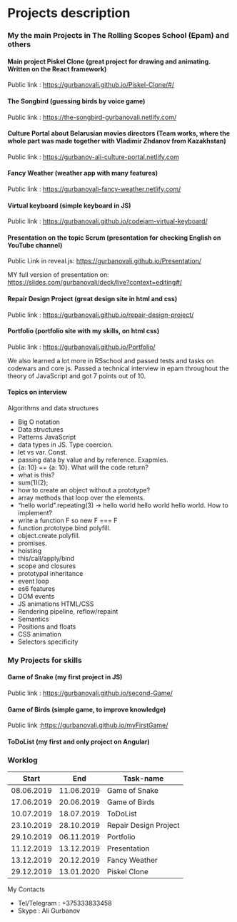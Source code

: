 # Projects description

###  My the main Projects in The Rolling Scopes School (Epam) and others

####  Main project Piskel Clone (great project for drawing and animating. Written on the React framework)

Public link : https://gurbanovali.github.io/Piskel-Clone/#/

#### The Songbird (guessing birds by voice game)

Public link : https://the-songbird-gurbanovali.netlify.com/

#### Culture Portal about Belarusian movies directors (Team works, where the whole part was made together with Vladimir Zhdanov from Kazakhstan)

Public link : https://gurbanov-ali-culture-portal.netlify.com

####  Fancy Weather (weather app with many features)

Public link : https://gurbanovali-fancy-weather.netlify.com/

#### Virtual keyboard (simple keyboard in JS)

Public link : https://gurbanovali.github.io/codejam-virtual-keyboard/

####  Presentation on the topic Scrum (presentation for checking English on YouTube channel)

Public Link in reveal.js: https://gurbanovali.github.io/Presentation/

MY full version of presentation on: https://slides.com/gurbanovali/deck/live?context=editing#/

####  Repair Design Project (great design site in html and css)

Public link : https://gurbanovali.github.io/repair-design-project/

####  Portfolio (portfolio site with my skills, on html css)

Public link : https://gurbanovali.github.io/Portfolio/

We also learned a lot more in RSschool and passed tests and tasks on codewars and core js.
Passed a technical interview in epam throughout the theory of JavaScript and got 7 points out of 10.

####  Topics on interview

Algorithms and data structures
-    Big O notation 
-    Data structures 
-    Patterns 
JavaScript
-    data types in JS. Type coercion.
-    let vs var. Const.
-    passing data by value and by reference. Exapmles.
-    {a: 10} == {a: 10}. What will the code return?
-    what is this?
-    sum(1)(2);
-    how to create an object without a prototype?
-    array methods that loop over the elements.
-    “hello world”.repeating(3) -> hello world hello world hello world. How to implement?
-    write a function F so new F === F
-    function.prototype.bind polyfill.
-    object.create polyfill.
-    promises.
-    hoisting
-    this/call/apply/bind
-    scope and closures
-    prototypal inheritance
-    event loop
-    es6 features
-    DOM events
-    JS animations
HTML/CSS
-    Rendering pipeline, reflow/repaint
-    Semantics
-    Positions and floats
-    CSS animation
-    Selectors specificity

### My Projects for skills 

####  Game of Snake (my first project in JS)

Public link : https://gurbanovali.github.io/second-Game/

####  Game of Birds (simple game, to improve knowledge)

Public link :https://gurbanovali.github.io/myFirstGame/

####  ToDoList (my first and only project on Angular)




### Worklog 


Start      |       End        |  Task-name  
-----------|------------------|-------------------------------------------------------------------------------------------------------
08.06.2019 |      11.06.2019  |  Game of Snake
17.06.2019 |      20.06.2019  |  Game of Birds
10.07.2019 |      18.07.2019  |  ToDoList
23.10.2019 |      28.10.2019  |  Repair Design Project
29.10.2019 |      06.11.2019  |  Portfolio
11.12.2019 |      13.12.2019  |  Presentation 
13.12.2019 |      20.12.2019  |  Fancy Weather 
29.12.2019 |      13.01.2020  |  Piskel Clone



My Contacts 
- Tel/Telegram : +375333833458
- Skype : Ali Gurbanov







